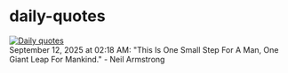 # daily-quotes
[![Daily quotes](https://github.com/ceepu8/daily-quotes/actions/workflows/daily-quote.yml/badge.svg)](https://github.com/ceepu8/daily-quotes/actions/workflows/daily-quote.yml)<br/>
September 12, 2025 at 02:18 AM: "This Is One Small Step For A Man, One Giant Leap For Mankind." - Neil Armstrong
